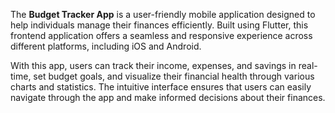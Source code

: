 The **Budget Tracker App** is a user-friendly mobile application designed to help individuals manage their finances efficiently. Built using Flutter, this frontend application offers a seamless and responsive experience across different platforms, including iOS and Android.

With this app, users can track their income, expenses, and savings in real-time, set budget goals, and visualize their financial health through various charts and statistics. The intuitive interface ensures that users can easily navigate through the app and make informed decisions about their finances.
